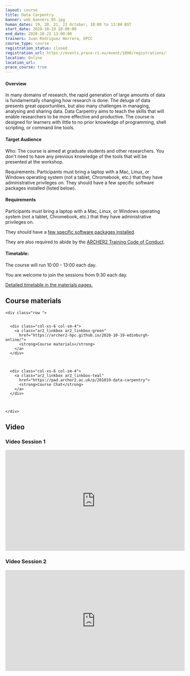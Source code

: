 ```yaml
---
layout: course
title: Data Carpentry
banner: web_banners_05.jpg 
human_dates: 19, 20, 21, 22 October, 10:00 to 13:00 BST
start_date: 2020-10-19 10:00:00
end_date: 2020-10-22 13:00:00
trainers: Juan Rodriguez Herrera, EPCC
course_type: course
registration_status: closed
registration_url: https://events.prace-ri.eu/event/1080/registrations/780/
location: Online
location_url:
prace_course: true
---
```




#### Overview

In many domains of research, the rapid generation of large amounts of data is fundamentally changing how research is done. The deluge of data presents great opportunities, but also many challenges in managing, analysing and sharing data. Data Carpentry aims to teach the skills that will enable researchers to be more effective and productive. The course is designed for learners with little to no prior knowledge of programming, shell scripting, or command line tools.

#### Target Audience

Who: The course is aimed at graduate students and other researchers. You don't need to have any previous knowledge of the tools that will be presented at the workshop.

 


Requirements: Participants must bring a laptop with a Mac, Linux, or Windows operating system (not a tablet, Chromebook, etc.) that they have administrative privileges on. They should have a few specific software packages installed (listed below).



#### Requirements


Participants must bring a laptop with a Mac, Linux, or Windows operating system (not a tablet, Chromebook, etc.) that they have administrative privileges on.

They should have a [few specific software packages installed](https://datacarpentry.org/ecology-workshop/setup-r-workshop.html).

They are also required to abide by the [ARCHER2 Training Code of Conduct](../../code-of-conduct/). 


#### Timetable:

The course will run 10:00 - 13:00 each day.

You are welcome to join the sessions from 9:30 each day.

[Detailed timetable in the materials pages.](https://archer2-hpc.github.io/2020-10-19-edinburgh-online/#schedule)


<section id="service">



<h2><a name="materials">Course materials</a></h2>



    <div class="row ">	

		
      <div class="col-xs-6 col-sm-4">
        <a class="ar2_linkbox ar2_linkbox-green" 
          href="https://archer2-hpc.github.io/2020-10-19-edinburgh-online/">
          <strong>Course materials</strong>         
        </a>
      </div>

 
  
      <div class="col-xs-6 col-sm-4">
        <a class="ar2_linkbox ar2_linkbox-teal" 
          href="https://pad.archer2.ac.uk/p/201019-data-carpentry">
          <strong>Course Chat</strong>       
        </a>
      </div>
		

  
 	</div>
		
		
<!--					

<h2><a name="join">Join sessions	</a>	</h2>		




    <div class="row ">	

      <div class="col-xs-6 col-sm-4">
        <a class="ar2_linkbox ar2_linkbox-teal" 
          href="https://eu.bbcollab.com/guest/0dc7a50c12314245894519e43fe206b1">
          <strong>Join Session</strong><br/>
          Join this online session in your browser
        </a>
      </div>

      <div class="col-xs-6 col-sm-4">
        <a class="ar2_linkbox ar2_linkbox-green" href="courses/"
           href="myevent.ics">
          <strong>Add to Calendar</strong><br/>
          Download ICS file to add this event to your calendar complete with join link
        </a>
      </div>

											
    </div>
 -->

		
<h2><a name="video">Video</a></h2>

<h3>Video Session 1</h3>

<div>
	<iframe title="Video" width="560" height="315" src="https://www.youtube.com/embed/3bnGxLi_3S8" frameborder="0" allow="accelerometer; autoplay; encrypted-media; gyroscope; picture-in-picture" allowfullscreen></iframe>
</div>

<h3>Video Session 2</h3>

<div>
	<iframe title="Video" width="560" height="315" src="https://www.youtube.com/embed/S7ds4C8LbU4" frameborder="0" allow="accelerometer; autoplay; encrypted-media; gyroscope; picture-in-picture" allowfullscreen></iframe>
</div>




<!-- 
<h2><a name="slides">Slides</a></h2>



    <div class="row ">	


      <div class="col-xs-6 col-sm-4">
        <a class="ar2_linkbox ar2_linkbox-teal" href="courses/"
           href="transcript.pdf">
          <strong>Transcript</strong><br/>
          Download a transcript of the video audio
        </a>
      </div>



      <div class="col-xs-6 col-sm-4">
        <a class="ar2_linkbox ar2_linkbox-green" href="courses/"
           href="slides.pdf">
          <strong>Slides</strong><br/>
          Download pdf of the presentation.
        </a>
      </div>
										
    </div>

 -->


<!-- 
<h2><a name="feedback">Feedback</a></h2>


    <div class="row ">	

      <div class="col-xs-6 col-sm-4">
        <a class="ar2_linkbox ar2_linkbox-teal" 

           href="http://www.archer.ac.uk/training/feedback/?course=XXXX (4 - 25 May 2020) Online"  
  or
		   href="https://events.prace-ri.eu/event/NNNN/surveys/NNN"

		>
          <strong>Feedback</strong><br/>
          Please let us know what was great about this course and anything we can improve
        </a>
      </div>
    </div>
		
 -->		

<!--  
</section>

 -->
